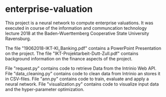 # enterprise-valuation
This project is a neural network to compute enterprise valuations. It was executed in course of the information and communcation technology lecture 2018 at the Baden-Wuerttemberg Cooperative State University Ravensburg.

The file "19062018-IKT-KI_Banking.pdf" contains a PowerPoint Presentation on the project.
The file "IKT-Projektarbeit-Dutt-Zull.pdf" contains background information on the finance aspects of the project.

File "request.py" contains code to retrieve Data from the Intrinio Web API.
File "data_cleaning.py" contains code to clean data from Intrinio an stores it in CSV-files.
File "ann.py" contains code to train, evaluate and apply a neural network.
File "visualization.py" contains code to visualize input data and the hyper-parameter optimization.
